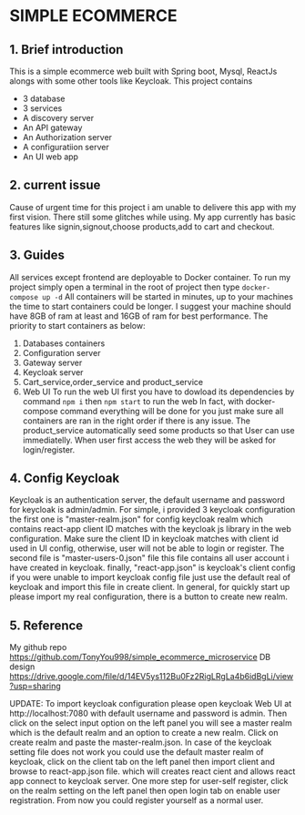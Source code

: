 # SIMPLE ECOMMERCE
## 1. Brief introduction
This is a simple ecommerce web built with Spring boot, Mysql, ReactJs alongs with some other tools like Keycloak.
This project contains
+ 3 database
+ 3 services 
+ A discovery server
+ An API gateway
+ An Authorization server
+ A configuratiion server
+ An UI web app
## 2. current issue
Cause of urgent time for this project i am unable to delivere this app with my first vision. There still some glitches while using. My app currently has basic features like signin,signout,choose products,add to cart and checkout.
## 3. Guides
All services except frontend are deployable to Docker container.
To run my project simply open a terminal in the root of project then type
```docker-compose up -d```
All containers will be started in minutes, up to your machines the time to start containers could be longer. 
I suggest your machine should have 8GB of ram at least and 16GB of ram for best performance.
The priority to start containers as below:
1. Databases containers
2. Configuration server
3. Gateway server
4. Keycloak server
5. Cart_service,order_service and product_service
6. Web UI
To run the web UI first you have to dowload its dependencies by command
```npm i```
then
```npm start```
to run the web
In fact, with docker-compose command everything will be done for you just make sure all containers are ran in the right order if there is any issue.
The product_service automatically seed some products so that User can use immediatelly.
When user first access the web they will be asked for login/register.

## 4. Config Keycloak
Keycloak is an authentication server, the default username and password for keycloak is admin/admin. 
For simple, i provided 3 keycloak configuration the first one is "master-realm.json" for config keycloak realm which contains react-app client ID matches with the keycloak js library in the web configuration. Make sure the client ID in keycloak matches with client id used in UI config, otherwise, user will not be able to login or register.
The second file is "master-users-0.json" file this file contains all user account i have created in keycloak.
finally, "react-app.json" is keycloak's client config if you were unable to import keycloak config file just use the default real of keycloak and import this file in create client.
In general, for quickly start up please import my real configuration, there is a button to create new realm.
## 5. Reference
My github repo https://github.com/TonyYou998/simple_ecommerce_microservice
DB design https://drive.google.com/file/d/14EV5ys112Bu0Fz2RigLRgLa4b6idBgLi/view?usp=sharing

UPDATE: To import keycloak configuration please open keycloak Web UI at http://localhost:7080 with default username and password is admin. Then click on the select input option on the left panel you will see a master realm which is the default realm and an option to create a new realm. Click on create realm and paste the master-realm.json.
In case of the keycloak setting file does not work you could use the default master realm of keycloak, click on the client tab on the left panel then import client and browse to react-app.json file. which will creates react cient and allows react app connect to keycloak server. One more step for user-self register, click on the realm setting on the left panel then open login tab on enable user registration. From now you could register yourself as a normal user.
